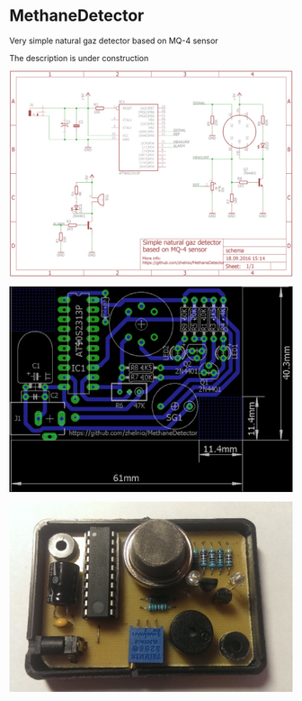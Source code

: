 # MethaneDetector

Very simple natural gaz detector based on MQ-4 sensor

The description is under construction

![Alt text](/readme/schema.png?raw=true "schema")

![Alt text](/readme/board.png?raw=true "board")

![Alt text](/readme/photo.JPG?raw=true "photo")
